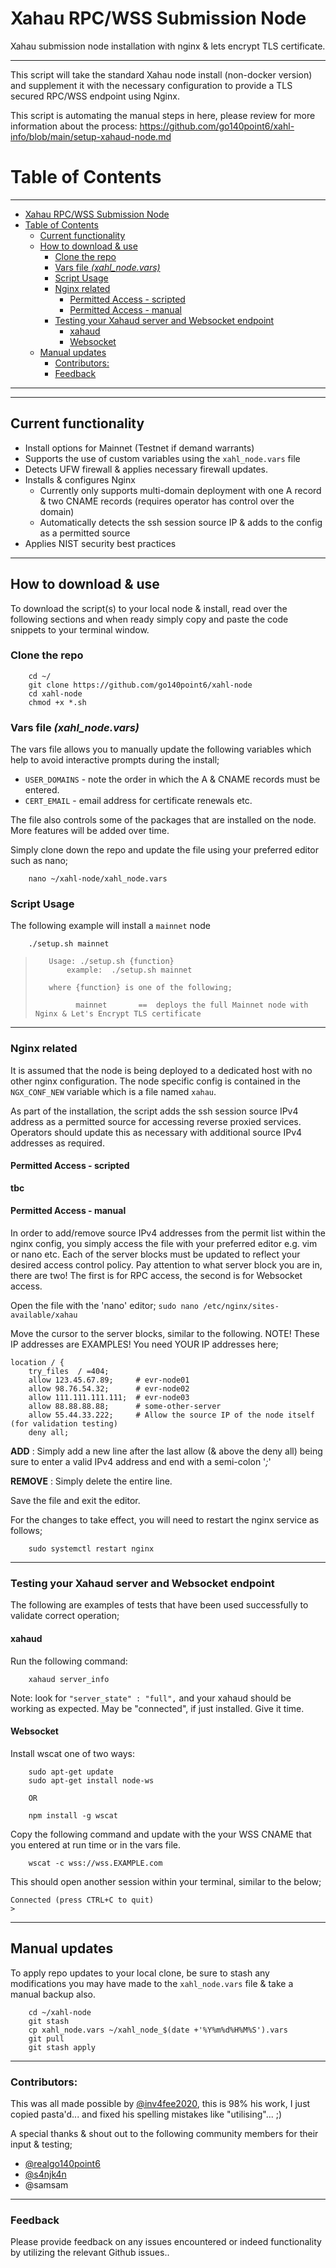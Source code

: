 # Xahau RPC/WSS Submission Node 
Xahau submission node installation with nginx &amp; lets encrypt TLS certificate.

---

This script will take the standard Xahau node install (non-docker version) and supplement it with the necessary configuration to provide a TLS secured RPC/WSS endpoint using Nginx.

This script is automating the manual steps in here, please review for more information about the process: https://github.com/go140point6/xahl-info/blob/main/setup-xahaud-node.md 

# Table of Contents
---

- [Xahau RPC/WSS Submission Node](#xahau-rpcwss-submission-node)
- [Table of Contents](#table-of-contents)
  - [Current functionality](#current-functionality)
  - [How to download \& use](#how-to-download--use)
    - [Clone the repo](#clone-the-repo)
    - [Vars file _(xahl\_node.vars)_](#vars-file-xahl_nodevars)
    - [Script Usage](#script-usage)
    - [Nginx related](#nginx-related)
      - [Permitted Access - scripted](#permitted-access---scripted)
      - [Permitted Access - manual](#permitted-access---manual)
    - [Testing your Xahaud server and Websocket endpoint](#testing-your-xahaud-server-and-websocket-endpoint)
      - [xahaud](#xahaud)
      - [Websocket](#websocket)
  - [Manual updates](#manual-updates)
    - [Contributors:](#contributors)
    - [Feedback](#feedback)


---
---

## Current functionality
 - Install options for Mainnet (Testnet if demand warrants)
 - Supports the use of custom variables using the `xahl_node.vars` file
 - Detects UFW firewall & applies necessary firewall updates.
 - Installs & configures Nginx 
   - Currently only supports multi-domain deployment with one A record & two CNAME records (requires operator has control over the domain)
   - Automatically detects the ssh session source IP & adds to the config as a permitted source
 - Applies NIST security best practices
 
---

## How to download & use

To download the script(s) to your local node & install, read over the following sections and when ready simply copy and paste the code snippets to your terminal window.

### Clone the repo

        cd ~/
        git clone https://github.com/go140point6/xahl-node
        cd xahl-node
        chmod +x *.sh



### Vars file _(xahl_node.vars)_

The vars file allows you to manually update the following variables which help to avoid interactive prompts during the install;

- `USER_DOMAINS` - note the order in which the A & CNAME records must be entered.
- `CERT_EMAIL` - email address for certificate renewals etc.

The file also controls some of the packages that are installed on the node. More features will be added over time.

Simply clone down the repo and update the file using your preferred editor such as nano;

        nano ~/xahl-node/xahl_node.vars


### Script Usage

The following example will install a `mainnet` node

        ./setup.sh mainnet

>        Usage: ./setup.sh {function}
>            example:  ./setup.sh mainnet
>
>        where {function} is one of the following;
>
>              mainnet       ==  deploys the full Mainnet node with Nginx & Let's Encrypt TLS certificate

---

### Nginx related

It is assumed that the node is being deployed to a dedicated host with no other nginx configuration. The node specific config is contained in the `NGX_CONF_NEW` variable which is a file named `xahau`.

As part of the installation, the script adds the ssh session source IPv4 address as a permitted source for accessing reverse proxied services. Operators should update this as necessary with additional source IPv4 addresses as required.

#### Permitted Access - scripted

__tbc__



#### Permitted Access - manual

In order to add/remove source IPv4 addresses from the permit list within the nginx config, you simply access the file with your preferred editor e.g. vim or nano etc.  Each of the server blocks must be updated to reflect your desired access control policy. Pay attention
to what server block you are in, there are two! The first is for RPC access, the second is for Websocket access.

Open the file with the 'nano' editor;
`sudo nano /etc/nginx/sites-available/xahau`

Move the cursor to the server blocks, similar to the following. NOTE! These IP addresses are EXAMPLES! You need YOUR IP addresses here;

    location / {
        try_files  / =404;
        allow 123.45.67.89;     # evr-node01
        allow 98.76.54.32;      # evr-node02
        allow 111.111.111.111;  # evr-node03
        allow 88.88.88.88;      # some-other-server
        allow 55.44.33.222;     # Allow the source IP of the node itself (for validation testing)
        deny all;

__ADD__ : Simply add a new line after the last allow (& above the deny all) being sure to enter a valid IPv4 address and end with a semi-colon '*_;_*'

__REMOVE__ : Simply delete the entire line.

Save the file and exit the editor.

For the changes to take effect, you will need to restart the nginx service as follows;

        sudo systemctl restart nginx


---

### Testing your Xahaud server and Websocket endpoint

The following are examples of tests that have been used successfully to validate correct operation;

#### xahaud

Run the following command:

        xahaud server_info

Note: look for `"server_state" : "full",` and your xahaud should be working as expected.  May be "connected", if just installed. Give it time.

#### Websocket

Install wscat one of two ways:

        sudo apt-get update
        sudo apt-get install node-ws

        OR

        npm install -g wscat

Copy the following command and update with the your WSS CNAME that you entered at run time or in the vars file.

        wscat -c wss://wss.EXAMPLE.com

This should open another session within your terminal, similar to the below;

    Connected (press CTRL+C to quit)
    >

---

## Manual updates

To apply repo updates to your local clone, be sure to stash any modifications you may have made to the `xahl_node.vars` file & take a manual backup also.

        cd ~/xahl-node
        git stash
        cp xahl_node.vars ~/xahl_node_$(date +'%Y%m%d%H%M%S').vars
        git pull
        git stash apply

---

### Contributors:  
This was all made possible by [@inv4fee2020](https://github.com/inv4fee2020/), this is 98% his work, I just copied pasta'd... and fixed his spelling mistakes like "utilising"... ;)

A special thanks & shout out to the following community members for their input & testing;
- [@realgo140point6](https://github.com/go140point6)
- [@s4njk4n](https://github.com/s4njk4n)
- @samsam

---

### Feedback
Please provide feedback on any issues encountered or indeed functionality by utilizing the relevant Github issues..